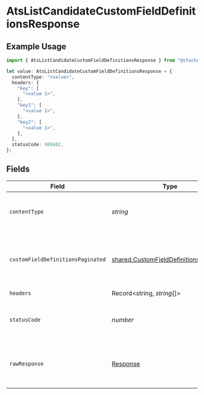 # AtsListCandidateCustomFieldDefinitionsResponse

## Example Usage

```typescript
import { AtsListCandidateCustomFieldDefinitionsResponse } from "@stackone/stackone-client-ts/sdk/models/operations";

let value: AtsListCandidateCustomFieldDefinitionsResponse = {
  contentType: "<value>",
  headers: {
    "key": [
      "<value 1>",
    ],
    "key1": [
      "<value 1>",
    ],
    "key2": [
      "<value 1>",
    ],
  },
  statusCode: 989482,
};
```

## Fields

| Field                                                                                                   | Type                                                                                                    | Required                                                                                                | Description                                                                                             |
| ------------------------------------------------------------------------------------------------------- | ------------------------------------------------------------------------------------------------------- | ------------------------------------------------------------------------------------------------------- | ------------------------------------------------------------------------------------------------------- |
| `contentType`                                                                                           | *string*                                                                                                | :heavy_check_mark:                                                                                      | HTTP response content type for this operation                                                           |
| `customFieldDefinitionsPaginated`                                                                       | [shared.CustomFieldDefinitionsPaginated](../../../sdk/models/shared/customfielddefinitionspaginated.md) | :heavy_minus_sign:                                                                                      | The list of candidate custom field definitions was retrieved.                                           |
| `headers`                                                                                               | Record<string, *string*[]>                                                                              | :heavy_check_mark:                                                                                      | N/A                                                                                                     |
| `statusCode`                                                                                            | *number*                                                                                                | :heavy_check_mark:                                                                                      | HTTP response status code for this operation                                                            |
| `rawResponse`                                                                                           | [Response](https://developer.mozilla.org/en-US/docs/Web/API/Response)                                   | :heavy_check_mark:                                                                                      | Raw HTTP response; suitable for custom response parsing                                                 |